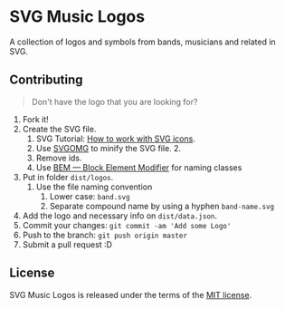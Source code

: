# SVG Music Logos

A collection of logos and symbols from bands, musicians and related in SVG.

## Contributing

> Don't have the logo that you are looking for?

1. Fork it!
1. Create the SVG file.
    1. SVG Tutorial: [How to work with SVG icons](http://fvsch.com/code/svg-icons/how-to/).
    1. Use [SVGOMG](https://jakearchibald.github.io/svgomg/) to minify the SVG file.
        2. <img src="dist/img/svgomg-settings.png" align="top" alt="">
    1. Remove ids.
    1. Use [BEM — Block Element Modifier](https://bem.info/) for naming classes
1. Put in folder `dist/logos`.
    1. Use the file naming convention
        1. Lower case: `band.svg`
        1. Separate compound name by using a hyphen `band-name.svg`
1. Add the logo and necessary info on `dist/data.json`.
1. Commit your changes: `git commit -am 'Add some Logo'`
1. Push to the branch: `git push origin master`
1. Submit a pull request :D

## License

SVG Music Logos is released under the terms of the [MIT license](https://github.com/tiagoporto/svg-music-logos/blob/master/LICENSE).